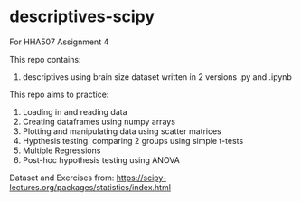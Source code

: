 # descriptives-scipy
For HHA507 Assignment 4


This repo contains: 
1. descriptives using brain size dataset written in 2 versions .py and .ipynb

This repo aims to practice:
1. Loading in and reading data 
2. Creating dataframes using numpy arrays
3. Plotting and manipulating data using scatter matrices
4. Hypthesis testing: comparing 2 groups using simple t-tests
5. Multiple Regressions 
6. Post-hoc hypothesis testing using ANOVA 


Dataset and Exercises from:
https://scipy-lectures.org/packages/statistics/index.html


